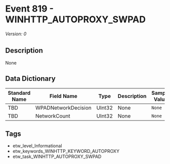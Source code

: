 # Event 819 - WINHTTP_AUTOPROXY_SWPAD
###### Version: 0

## Description
None

## Data Dictionary
|Standard Name|Field Name|Type|Description|Sample Value|
|---|---|---|---|---|
|TBD|WPADNetworkDecision|UInt32|None|`None`|
|TBD|NetworkCount|UInt32|None|`None`|

## Tags
* etw_level_Informational
* etw_keywords_WINHTTP_KEYWORD_AUTOPROXY
* etw_task_WINHTTP_AUTOPROXY_SWPAD